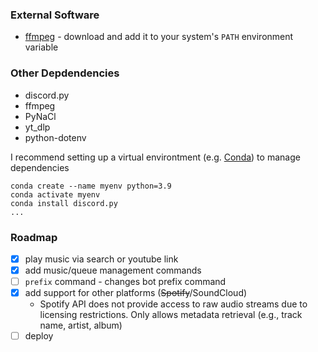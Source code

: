 ### External Software

- [ffmpeg](https://ffmpeg.org/download.html) - download and add it to your system's `PATH` environment variable

### Other Depdendencies

- discord.py
- ffmpeg
- PyNaCl
- yt_dlp
- python-dotenv

I recommend setting up a virtual environtment (e.g. [Conda](https://anaconda.org/anaconda/conda)) to manage dependencies

```
conda create --name myenv python=3.9
conda activate myenv
conda install discord.py
...
```

### Roadmap

- [x] play music via search or youtube link
- [x] add music/queue management commands
- [ ] `prefix` command - changes bot prefix command
- [x] add support for other platforms (~~Spotify~~/SoundCloud)
  - Spotify API does not provide access to raw audio streams due to licensing restrictions. Only allows metadata retrieval (e.g., track name, artist, album)
- [ ] deploy
